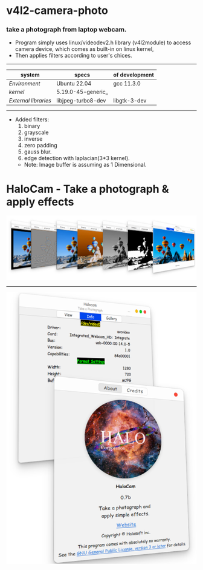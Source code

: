 # v4l2-camera-photo
### take a photograph from laptop webcam.

- Program simply uses linux/videodev2.h library (v4l2module) to access camera device, which comes as built-in on linux kernel,
- Then applies filters according to user's chices.
***
system | specs | of development|
--- | --- | --- |
_Environment_| Ubuntu 22.04| gcc 11.3.0
_kernel_  | 5.19.0-45-generic_
_External libraries_| libjpeg-turbo8-dev| libgtk-3-dev
  ***
- Added filters:
  1. binary
  2. grayscale
  3. inverse
  4. zero padding
  5. gauss blur.
  6. edge detection with laplacian(3*3 kernel).
  - Note: Image buffer is assuming as 1 Dimensional.

# HaloCam - Take a photograph & apply effects
![app preview](https://github.com/ibo52/v4l2-camera-photo/blob/main/sample%20images/app-preview.png)
***
![app preview](https://github.com/ibo52/v4l2-camera-photo/blob/main/sample%20images/app-preview2.png)
